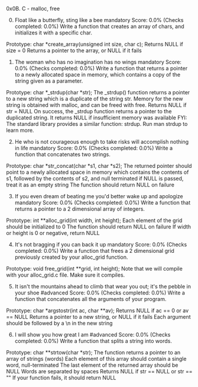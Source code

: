 0x0B. C - malloc, free


0. Float like a butterfly, sting like a bee
mandatory
Score: 0.0% (Checks completed: 0.0%)
Write a function that creates an array of chars, and initializes it with a specific char.

Prototype: char *create_array(unsigned int size, char c);
Returns NULL if size = 0
Returns a pointer to the array, or NULL if it fails


1. The woman who has no imagination has no wings
mandatory
Score: 0.0% (Checks completed: 0.0%)
Write a function that returns a pointer to a newly allocated space in memory, which contains a copy of the string given as a parameter.

Prototype: char *_strdup(char *str);
The _strdup() function returns a pointer to a new string which is a duplicate of the string str. Memory for the new string is obtained with malloc, and can be freed with free.
Returns NULL if str = NULL
On success, the _strdup function returns a pointer to the duplicated string. It returns NULL if insufficient memory was available
FYI: The standard library provides a similar function: strdup. Run man strdup to learn more.


2. He who is not courageous enough to take risks will accomplish nothing in life
mandatory
Score: 0.0% (Checks completed: 0.0%)
Write a function that concatenates two strings.

Prototype: char *str_concat(char *s1, char *s2);
The returned pointer should point to a newly allocated space in memory which contains the contents of s1, followed by the contents of s2, and null terminated
if NULL is passed, treat it as an empty string
The function should return NULL on failure


3. If you even dream of beating me you'd better wake up and apologize
mandatory
Score: 0.0% (Checks completed: 0.0%)
Write a function that returns a pointer to a 2 dimensional array of integers.

Prototype: int **alloc_grid(int width, int height);
Each element of the grid should be initialized to 0
The function should return NULL on failure
If width or height is 0 or negative, return NULL


4. It's not bragging if you can back it up
mandatory
Score: 0.0% (Checks completed: 0.0%)
Write a function that frees a 2 dimensional grid previously created by your alloc_grid function.

Prototype: void free_grid(int **grid, int height);
Note that we will compile with your alloc_grid.c file. Make sure it compiles.


5. It isn't the mountains ahead to climb that wear you out; it's the pebble in your shoe
#advanced
Score: 0.0% (Checks completed: 0.0%)
Write a function that concatenates all the arguments of your program.

Prototype: char *argstostr(int ac, char **av);
Returns NULL if ac == 0 or av == NULL
Returns a pointer to a new string, or NULL if it fails
Each argument should be followed by a \n in the new string


6. I will show you how great I am
#advanced
Score: 0.0% (Checks completed: 0.0%)
Write a function that splits a string into words.

Prototype: char **strtow(char *str);
The function returns a pointer to an array of strings (words)
Each element of this array should contain a single word, null-terminated
The last element of the returned array should be NULL
Words are separated by spaces
Returns NULL if str == NULL or str == ""
If your function fails, it should return NULL




